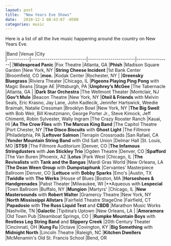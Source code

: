 ```yaml
---
layout: post
title:  "New Years Eve Shows"
date:   2018-12-1 08:43:07 -0500
categories: music
---
```

Here is a list of all the live music happening around the country on New Years Eve.

|Band                       |Venue                  |City          
|-----------|---------------------------|-----------------------|----------------|
|**Widespread Panic**         |Fox Theatre   |Atlanta, GA
|**Phish**         |Madison Square Garden              |New York, NY
|**String Cheese Incident**        |1st Bank Center   |Broomfield, CO
|**moe.**         |Kodak Center   |Rochester, NY   | 
|**Greensky Bluegrass**         |Riviera Theater               |Chicago, IL
|**Pigeons Playing Ping Pong** with Magic Beans         |Stage AE               |Pittsburgh, PA
|**Umphrey’s McGee**       |The Tabernacle  |Atlanta, GA   |
|**Dark Star Orchestra**         |The Wellmont Theater   |Montclair, NJ
|**Gov't Mule**         |Beacon Theatre             |New York, NY
|**Oteil & Friends** with Melvin Seals, Eric Krasno, Jay Lane, John Kadlecik, Jennifer Hartswick, Weedie Braimah, Natalie Cressman   |Brooklyn Bowl   |New York, NY
|**The Big Swell** with Bob Weir, Bill Kreutzmann, George Porter Jr., Steve Kimock, Jeff Chimenti, Robin Sylvester, Wally Ingram   |The Crazy Rooster Ranch      |Kauai, HI
|**As The Crow Flies** with **The Marcus King Band**      |The Capitol Theatre   |Port Chester, NY
|**The Disco Biscuits** with **Ghost Light**       |The Fillmore  |Philadelphia, PA
|**Leftover Salmon**        |Terrapin Crossroads  |San Rafael, CA
|**Yonder Mountain String Band** with Old Salt Union        |Delmar Hall  |St. Louis, MO
|**STS9**         |The Fillmore Auditorium   |Denver, CO
|**The Infamous Stringdusters** with **Jon Stickley Trio**         |Ogden Theatre   |Denver, CO
|**Spafford**       |The Van Buren  |Phoenix, AZ
|**Lotus**                      |Park West              |Chicago, IL
|**The Revivalists** with **Tank and the Bangas**      |Mardi Gras World  |New Orleans, LA
|**The Dean Ween Group** with **Dumpstaphunk**         |Cervantes’ Masterpiece Ballroom   |Denver, CO
|**Lettuce** with **Bobby Sparks**       |Emo's   |Austin, TX
|**Twiddle** with **The Werks**      |House of Blues  |Boston, MA
|**Horseshoes & Handgrenades**         |Pabst Theater               |Milwaukee, WI
|**Aqueous with **Lespecial**       |Town Ballroom  |Buffalo, NY
|**Mungion**                    |Martyrs'               |Chicago, IL
|**New Mastersounds** with **Robert Walter**         |Gramercy Theatre               |New York, NY
|**North Mississippi Allstars**         |Fairfield Theatre StageOne   |Fairfield, CT
|**Papadosio** with **The Russ Liquid Test** and **CBDB**       |Marathon Music Works  |Nashville, TN
|**Galactic**       |Tipitina’s Uptown  |New Orleans, LA   |
|**Amoramora**      |Old Town Pub   |Steamboat Springs, CO   |
|**Rumpke Mountain Boys** with **Restless Leg String Band** and **Slippery Creek**       |20th Century Theater   |Cincinnati, OH
|**Kung Fu**                    |Octave                 |Covington, KY
|**Big Something** with **Midnight North**                  |Lincoln Theatre                 |Raleigh, NC
|**Kitchen Dwellers**   |McMenamin's Old St. Francis School        |Bend, OR